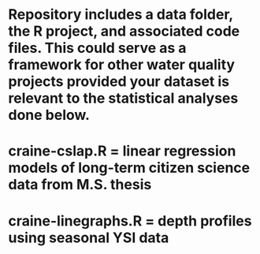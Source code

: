 # Repository includes a data folder, the R project, and associated code files. This could serve as a framework for other water quality projects provided your dataset is relevant to the statistical analyses done below. 

# craine-cslap.R = linear regression models of long-term citizen science data from M.S. thesis

# craine-linegraphs.R = depth profiles using seasonal YSI data 

